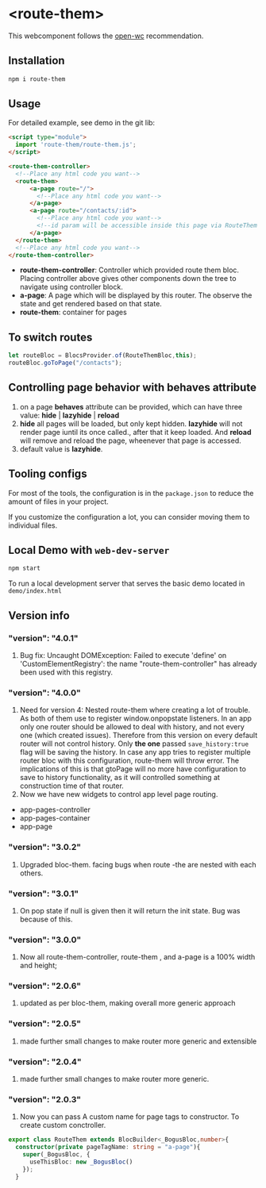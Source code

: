 # \<route-them>

This webcomponent follows the [open-wc](https://github.com/open-wc/open-wc) recommendation.

## Installation
```bash
npm i route-them
```

## Usage
For detailed example, see demo in the git lib:

```html
<script type="module">
  import 'route-them/route-them.js';
</script>

<route-them-controller>
  <!--Place any html code you want-->
  <route-them>
      <a-page route="/">
        <!--Place any html code you want-->
      </a-page>
      <a-page route="/contacts/:id">
        <!--Place any html code you want-->
        <!--id param will be accessible inside this page via RouteThem bloc-->
      </a-page>
  </route-them>
  <!--Place any html code you want-->
</route-them-controller>
```

* **route-them-controller**: Controller which provided route them bloc. Placing controller above gives other components down the tree to navigate using controller block.
* **a-page**: A page which will be displayed by this router. The observe the state and get rendered based on that state.
* **route-them**: container for pages

## To switch routes
```js
let routeBloc = BlocsProvider.of(RouteThemBloc,this);
routeBloc.goToPage("/contacts");
```
## Controlling page behavior with **behaves** attribute
1. on a page **behaves** attribute can be provided, which can have three value: **hide** | **lazyhide** | **reload**
2. **hide** all pages will be loaded, but only kept hidden. **lazyhide** will not render page iuntil its once called., after that it keep loaded. And **reload** will remove and reload the page, wheenever that page is accessed.
3. default value is **lazyhide**.


## Tooling configs

For most of the tools, the configuration is in the `package.json` to reduce the amount of files in your project.

If you customize the configuration a lot, you can consider moving them to individual files.

## Local Demo with `web-dev-server`
```bash
npm start
```
To run a local development server that serves the basic demo located in `demo/index.html`

## Version info
### "version": "4.0.1"
1. Bug fix: Uncaught DOMException: Failed to execute 'define' on 'CustomElementRegistry': the name "route-them-controller" has already been used with this registry.

### "version": "4.0.0"
1. Need for version 4: Nested route-them where creating a lot of trouble. As both of them use to register window.onpopstate listeners.
In an app only one router should be allowed to deal with history, and not every one (which created issues).
Therefore from this version on every default router will not control history. Only **the one** passed `save_history:true` flag will be saving the history. In case any app tries to register multiple router bloc with this configuration, route-them will throw error.
The implications of this is that gtoPage will no more have configuration to save to history functionality, as it will controlled something at construction time of that router.
2. Now we have new widgets to control app level page routing.
* app-pages-controller
* app-pages-container
* app-page


### "version": "3.0.2"
1. Upgraded bloc-them. facing bugs when route -the are nested with each others.

### "version": "3.0.1"
1. On pop state if null is given then it will return the init state. Bug was because of this.

### "version": "3.0.0"
1. Now all route-them-controller, route-them , and a-page is a 100% width and height;

### "version": "2.0.6"
1. updated as per bloc-them, making overall more generic approach

### "version": "2.0.5"
1. made further small changes to make router more generic and extensible 

### "version": "2.0.4"
1. made further small changes to make router more generic.

### "version": "2.0.3"
1. Now you can pass A custom name for page tags to constructor. To create custom conctroller.
```ts
export class RouteThem extends BlocBuilder<_BogusBloc,number>{
  constructor(private pageTagName: string = "a-page"){
    super(_BogusBloc, {
      useThisBloc: new _BogusBloc()
    });
  }
```
